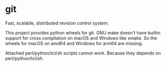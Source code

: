 # git

Fast, scalable, distributed revision control system.

This project provides python wheels for git. GNU make doesn't have builtin
support for cross compilation on macOS and Windows like xmake. So the wheels for
macOS on amd64 and Windows for arm64 are missing.

Attached perl/python/tcl/sh scripts cannot work. Because they depends on
perl/python/tcl/sh.

